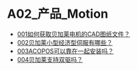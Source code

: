# A02_产品_Motion
- [001如何获取贝加莱电机的CAD图纸文件？](001如何获取贝加莱电机的CAD图纸文件？.md)
- [002贝加莱小型经济型伺服有哪些？](002贝加莱小型经济型伺服有哪些？.md)
- [003ACOPOS可以靠在一起安装吗？](003ACOPOS可以靠在一起安装吗？.md)
- [004贝加莱支持双驱吗？](004贝加莱支持双驱吗？.md)